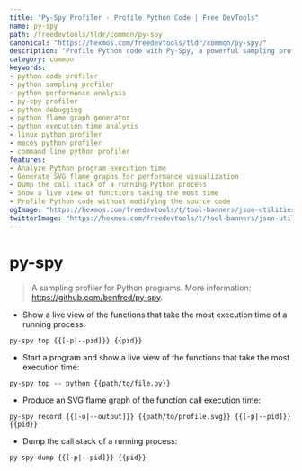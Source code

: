 ```yaml
---
title: "Py-Spy Profiler - Profile Python Code | Free DevTools"
name: py-spy
path: /freedevtools/tldr/common/py-spy
canonical: "https://hexmos.com/freedevtools/tldr/common/py-spy/"
description: "Profile Python code with Py-Spy, a powerful sampling profiler. Analyze execution time, generate flame graphs, and identify performance bottlenecks. Free online tool, no registration required."
category: common
keywords:
- python code profiler
- python sampling profiler
- python performance analysis
- py-spy profiler
- python debugging
- python flame graph generator
- python execution time analysis
- linux python profiler
- macos python profiler
- command line python profiler
features:
- Analyze Python program execution time
- Generate SVG flame graphs for performance visualization
- Dump the call stack of a running Python process
- Show a live view of functions taking the most time
- Profile Python code without modifying the source code
ogImage: "https://hexmos.com/freedevtools/t/tool-banners/json-utilities-banner.png"
twitterImage: "https://hexmos.com/freedevtools/t/tool-banners/json-utilities-banner.png"
---
```


# py-spy

> A sampling profiler for Python programs.
> More information: <https://github.com/benfred/py-spy>.

- Show a live view of the functions that take the most execution time of a running process:

`py-spy top {{[-p|--pid]}} {{pid}}`

- Start a program and show a live view of the functions that take the most execution time:

`py-spy top -- python {{path/to/file.py}}`

- Produce an SVG flame graph of the function call execution time:

`py-spy record {{[-o|--output]}} {{path/to/profile.svg}} {{[-p|--pid]}} {{pid}}`

- Dump the call stack of a running process:

`py-spy dump {{[-p|--pid]}} {{pid}}`
